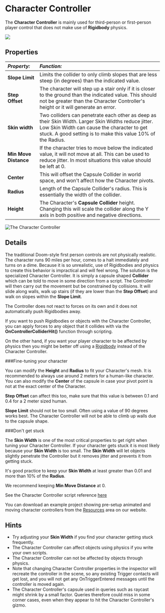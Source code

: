 Character Controller
====================


The __Character Controller__ is mainly used for third-person or first-person player control that does not make use of __Rigidbody__ physics.


![](../uploads/Main/Inspector-CharacterController.png) 

Properties
----------

|**_Property:_** |**_Function:_** |
|:---|:---|
|__Slope Limit__ |Limits the collider to only climb slopes that are less steep (in degrees) than the indicated value. |
|__Step Offset__ |The character will step up a stair only if it is closer to the ground than the indicated value. This should not be greater than the Character Controller's height or it will generate an error.|
|__Skin width__ |Two colliders can penetrate each other as deep as their Skin Width. Larger Skin Widths reduce jitter. Low Skin Width can cause the character to get stuck. A good setting is to make this value 10% of the Radius. |
|__Min Move Distance__ |If the character tries to move below the indicated value, it will not move at all. This can be used to reduce jitter. In most situations this value should be left at 0. |
|__Center__ |This will offset the Capsule Collider in world space, and won't affect how the Character pivots. |
|__Radius__ |Length of the Capsule Collider's radius. This is essentially the width of the collider. |
|__Height__ |The Character's __Capsule Collider__ height. Changing this will scale the collider along the Y axis in both positive and negative directions. |


![The Character Controller](../uploads/Main/CharacterControllerWindow.png) 

Details
-------

The traditional Doom-style first person controls are not physically realistic. The character runs 90 miles per hour, comes to a halt immediately and turns on a dime. Because it is so unrealistic, use of Rigidbodies and physics to create this behavior is impractical and will feel wrong. The solution is the specialized Character Controller. It is simply a capsule shaped __Collider__ which can be told to move in some direction from a script. The Controller will then carry out the movement but be constrained by collisions. It will slide along walls, walk up stairs (if they are lower than the __Step Offset__) and walk on slopes within the __Slope Limit__.

The Controller does not react to forces on its own and it does not automatically push Rigidbodies away.

If you want to push Rigidbodies or objects with the Character Controller, you can apply forces to any object that it collides with via the __OnControllerColliderHit()__ function through scripting.

On the other hand, if you want your player character to be affected by physics then you might be better off using a [Rigidbody](class-Rigidbody) instead of the Character Controller.


###Fine-tuning your character

You can modify the __Height__ and __Radius__ to fit your Character's mesh. It is recommended to always use around 2 meters for a human-like character. You can also modify the __Center__ of the capsule in case your pivot point is not at the exact center of the Character.

__Step Offset__ can affect this too, make sure that this value is between 0.1 and 0.4 for a 2 meter sized human.

__Slope Limit__ should not be too small. Often using a value of 90 degrees works best. The Character Controller will not be able to climb up walls due to the capsule shape.


###Don't get stuck

The __Skin Width__ is one of the most critical properties to get right when tuning your Character Controller.
If your character gets stuck it is most likely because your __Skin Width__ is too small. The __Skin Width__ will let objects slightly penetrate the Controller but it removes jitter and prevents it from getting stuck.

It's good practice to keep your __Skin Width__ at least greater than 0.01 and more than 10% of the __Radius__.

We recommend keeping __Min Move Distance__ at 0.

See the Character Controller script reference [here](ScriptRef:CharacterController.html)

You can download an example project showing pre-setup animated and moving character controllers from the [Resources](https://unity3d.com/learn/resources) area on our website.

Hints
-----


* Try adjusting your __Skin Width__ if you find your character getting stuck frequently.
* The Character Controller can affect objects using physics if you write your own scripts.
* The Character Controller can not be affected by objects through physics.
* Note that changing Character Controller properties in the inspector will recreate the controller in the scene, so any existing Trigger contacts will get lost, and you will not get any OnTriggerEntered messages until the controller is moved again.
* The Character Controller's capsule used in queries such as raycast might shrink by a small factor. Queries therefore could miss in some corner cases, even when they appear to hit the Character Controller's gizmo.
